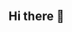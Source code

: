 ## Hi there 👋

<!--
**shrey-qodic/shrey-qodic** is a ✨ _special_ ✨ repository because its `README.md` (this file) appears on your GitHub profile.
<p align="center">
  <img src="https://capsule-render.vercel.app/api?text=Hey Everyone!🕹️&animation=fadeIn&type=waving&color=gradient&height=100"/>
</p>

<a href="https://www.instagram.com/thepiyushmalhotra/">
  <img height="50" src="https://user-images.githubusercontent.com/46517096/166974368-9798f39f-1f46-499c-b14e-81f0a3f83a06.png"/>
</a>

<h2> 🚀 &nbsp;Some Tools I Have Used and Learned</h2>
<p align="left">
<img src="https://cdn.jsdelivr.net/gh/devicons/devicon/icons/vscode/vscode-original.svg" alt="vscode" width="45" height="45"/>
<img src="https://img.shields.io/badge/redis-%23DD0031.svg?style=for-the-badge&logo=redis&logoColor=white" alt="Redis" width="45" height="45"/>
<img src="https://img.shields.io/badge/MongoDB-%234ea94b.svg?style=for-the-badge&logo=mongodb&logoColor=white" alt="MongoDb" width="45" height="45"/>
</p>
<img src="https://img.shields.io/badge/-ApolloGraphQL-311C87?style=for-the-badge&logo=apollo-graphql" alt="Apollo GraphQL" width="45" height="45"/>
</p>
<img src="hhttps://img.shields.io/badge/express.js-%23404d59.svg?style=for-the-badge&logo=express&logoColor=%2361DAFB" alt="Express.js" width="45" height="45"/>
</p>
<img src="https://img.shields.io/badge/NPM-%23CB3837.svg?style=for-the-badge&logo=npm&logoColor=white" alt="NPM" width="45" height="45"/>
</p>
<img src="https://img.shields.io/badge/nestjs-%23E0234E.svg?style=for-the-badge&logo=nestjs&logoColor=white" alt="NestJs" width="45" height="45"/>
</p>
<img src="https://img.shields.io/badge/node.js-6DA55F?style=for-the-badge&logo=node.js&logoColor=white" alt="Nodejs" width="45" height="45"/>
</p>
<img src="https://img.shields.io/badge/Rabbitmq-FF6600?style=for-the-badge&logo=rabbitmq&logoColor=white" alt="RabbitMQ" width="45" height="45"/>
</p>
<img src="https://img.shields.io/badge/Socket.io-black?style=for-the-badge&logo=socket.io&badgeColor=010101" alt="Socket.io" width="45" height="45"/>
</p>
<img src="https://img.shields.io/badge/AWS-%23FF9900.svg?style=for-the-badge&logo=amazon-aws&logoColor=white" alt="AWS" width="45" height="45"/>
</p>
<img src="https://img.shields.io/badge/Cloudflare-F38020?style=for-the-badge&logo=Cloudflare&logoColor=white" alt="CloudFlair" width="45" height="45"/>
</p>
<img src="https://img.shields.io/badge/firebase-%23039BE5.svg?style=for-the-badge&logo=firebasee" alt="Firebase" width="45" height="45"/>
</p>
<img src="https://img.shields.io/badge/-GraphQL-E10098?style=for-the-badge&logo=graphql&logoColor=white" alt="GraphQL" width="45" height="45"/>
</p>
<img src="https://img.shields.io/badge/javascript-%23323330.svg?style=for-the-badge&logo=javascript&logoColor=%23F7DF1E" alt="Javascript" width="45" height="45"/>
</p>
<img src="https://img.shields.io/badge/typescript-%23007ACC.svg?style=for-the-badge&logo=typescript&logoColor=white" alt="Typescript" width="45" height="45"/>
</p>


